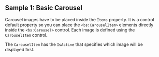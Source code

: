 ## Sample 1: Basic Carousel

Carousel images have to be placed inside the `Items` property. It is a control default property so you can place the `<bs:CarouselItem>` elements directly
inside the `<bs:Carousel>` control. Each image is defined using the `CarouselItem` control.

The `CarouselItem` has the `IsActive` that specifies which image will be displayed first.